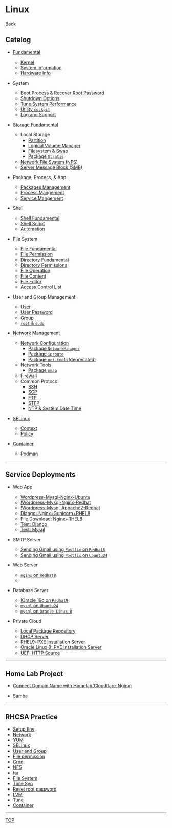 # Linux

[Back](../../index.md)

## Catelog

- [Fundamental](./fundamental/linux_fundamental/linux_fundamental.md)

  - [Kernel](./fundamental/kernel/kernel.md)
  - [System Information](./fundamental/systeminfo/systeminfo.md)
  - [Hardware Info](./fundamental/hardware/hardware.md)

- System

  - [Boot Process & Recover Root Password](./system/boot/boot.md)
  - [Shutdown Options](./system/shutdown/shutdown.md)
  - [Tune System Performance](./system/tune_perform/tune_perform.md)
  - [Utility `cockpit`](./system/cockpit/cockpit.md)
  - [Log and Support](./system/log/log.md)

- [Storage Fundamental](./storage/storage_fun/storage_fun.md)

  - Local Storage
    - [Partition](./storage/partition/partition.md)
    - [Logical Volume Manager](./storage/lvm/lvm.md)
    - [Filesystem & Swap](./storage/fs_swap/fs_swap.md)
    - [Package `Stratis`](./storage/stratis/stratis.md)
  - [Network File System (NFS)](./storage/nfs/nfs.md)
  - [Server Message Block (SMB)](./storage/samba/samba.md)

- Package, Process, & App

  - [Packages Management](./software/package/package.md)
  - [Process Mangement](./software/process/process.md)
  - [Service Mangement](./software/service/service.md)

- Shell

  - [Shell Fundamental](./shell/shell_fundamental/shell_fundamental.md)
  - [Shell Script](./shell/shell_script/shell_script.md)
  - [Automation](./shell/automation/automation.md)

- File System

  - [File Fundamental](./filesystem/file_fundamental/file_fundamental.md)
  - [File Permission](./filesystem/file_permission/file_permission.md)
  - [Directory Fundamental](./filesystem/directory/directory.md)
  - [Directory Permissions](./filesystem/directory/directory_permission.md)
  - [File Operation](./filesystem/file_operation/file_operation.md)
  - [File Content](./filesystem/file_content/file_content.md)
  - [File Editor](./filesystem/file_editor/file_editor.md)
  - [Access Control List](./filesystem/acl/acl.md)

- User and Group Management

  - [User](./user_group/user/user.md)
  - [User Password](./user_group/pwd/pwd.md)
  - [Group](./user_group/group/group.md)
  - [`root` & `sudo`](./user_group/root_sudo/root_sudo.md)

- Network Management

  - [Network Configuration](./network/network_config/network_config.md)
    - [Package `NetworkManager`](./network/NetworkManager/NetworkManager.md)
    - [Package `iproute`](./network/iproute/iproute.md)
    - [Package `net-tools`(deprecated)](./network/net-tools/net-tools.md)
  - [Network Tools](./network/network_tool/network_tool.md)
    - [Package `nmap`](./network/nmap/nmap.md)
  - [Firewall](./network/firewall/firewall.md)
  - Common Protocol
    - [SSH](./network/ssh/ssh.md)
    - [SCP](./network/scp/scp.md)
    - [FTP](./network/ftp/ftp.md)
    - [STFP](./network/stfp/stfp.md)
    - [NTP & System Date Time](./network/ntp/ntp.md)

- [SELinux](./selinux/selinux/selinux.md)
  - [Context](./selinux/context/context.md)
  - [Policy](./selinux/policy/policy.md)
- [Container](./container/container/container.md)
  - [Podman](./container/podman/podman.md)

---

## Service Deployments

- Web App

  - [Wordpress-Mysql-Nginx-Ubuntu](./project/wordpress_mysql_nginx_ubuntu.md)
  - [!Wordpress-Mysql-Nginx-Redhat](./project/wordpress_mysql_nginx_redhat.md)
  - [!Wordpress-Mysql-Appache2-Redhat](./project/wordpress_mysql_appache2_redhat.md)
  - [Django+Nginx+Gunicorn+RHEL8](./server_web/django_nginx_gunicorn_ol8/django_nginx_gunicorn_ol8.md)
  - [File Download: Nginx+RHEL8](./server_web/file_download_nginx_ol8/file_download_nginx_ol8.md)
  - [Test: Django](./server_web/test_django/test_django.md)
  - [Test: Mysql](./server_web/test_mysql/test_mysql.md)

- SMTP Server
  - [Sending Gmail using `Postfix` on `Redhat8`](./project/gmail-postfix-redhat8/gmail-postfix-redhat8.md)
  - [Sending Gmail using `Postfix` on `Ubuntu24`](./project/gmail-postfix-ubuntu24/gmail-postfix-ubuntu24.md)
- Web Server
  - [`nginx` on `Redhat8`](./server_web/nginx-redhat8/nginx-redhat8.md)
  - [](./server_web/nginx-redhat8/nginx-redhat8.md)
- Database Server

  - [!Oracle 19c on `Redhat9`](./server_db/orcl19_redhat9/orcl19_redhat9.md)
  - [`mysql` on `Ubuntu24`](./server_db/mysql_ubuntu24/mysql_ubuntu24.md)
  - [`mysql` on `Oracle Linux 8`](./server_db/mysql_ol8/mysql_ol8.md)

- Private Cloud
  - [Local Package Repository](./package_repo_rhel9/package_repo_rhel9.md)
  - [DHCP Server](./dhcp_server_rhel9/dhcp_server_rhel9.md)
  - [RHEL9: PXE Installation Server](./rhel9_pxe_install_server/rhel9_pxe_install_server.md)
  - [Oracle Linux 8: PXE Installation Server](./oel8_pxe_install_server/oel8_pxe_install_server.md)
  - [UEFI HTTP Source](./uefi_http_server/uefi_http_server.md)

---

## Home Lab Project

- [Connect Domain Name with Homelab(Cloudflare-Nginx)](./homelab/cloudflare_dns_tunnel/cloudflare_dns_tunnel.md)

- [Samba](./homelab/samba/samba.md)

---

## RHCSA Practice

- [Setup Env](./rhcsa/env/env.md)
- [Network](./rhcsa/network/network.md)
- [YUM](./rhcsa/yum/yum.md)
- [SELinux](./rhcsa/selinux/selinux.md)
- [User and Group](./rhcsa/user_group/user_group.md)
- [File permission](./rhcsa/file_permission/file_permission.md)
- [Cron](./rhcsa/cron/cron.md)
- [NFS](./rhcsa/nfs/nfs.md)
- [tar](./rhcsa/tar/tar.md)
- [File System](./rhcsa/fs/fs.md)
- [Time Syn](./rhcsa/chrony/chrony.md)
- [Reset root password](./rhcsa/reset_root/reset_root.md)
- [LVM](./rhcsa/lvm/lvm.md)
- [Tune](./rhcsa/tune/tune.md)
- [Container](./rhcsa/container/container.md)

---

[TOP](#linux)
